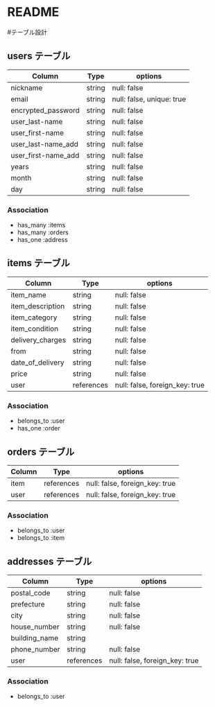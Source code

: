 # README

#テーブル設計

## users テーブル

| Column              | Type   | options                   |
|---------------------|--------|---------------------------|
| nickname            | string | null: false               |
| email               | string | null: false, unique: true |
| encrypted_password  | string | null: false               |
| user_last-name      | string | null: false               |
| user_first-name     | string | null: false               |
| user_last-name_add  | string | null: false               |
| user_first-name_add | string | null: false               |
| years               | string | null: false               |
| month               | string | null: false               |
| day                 | string | null: false               |

### Association

- has_many :items
- has_many :orders
- has_one :address

## items テーブル

| Column             | Type       | options                        |
|--------------------|------------|--------------------------------|
| item_name          | string     | null: false                    |
| item_description   | string     | null: false                    |
| item_category      | string     | null: false                    |
| item_condition     | string     | null: false                    |
| delivery_charges   | string     | null: false                    |
| from               | string     | null: false                    |
| date_of_delivery   | string     | null: false                    |
| price              | string     | null: false                    |
| user               | references | null: false, foreign_key: true |

### Association

- belongs_to :user
- has_one :order

## orders テーブル

| Column             | Type       | options                        |
|--------------------|------------|--------------------------------|
| item               | references | null: false, foreign_key: true |
| user               | references | null: false, foreign_key: true |

### Association

- belongs_to :user
- belongs_to :item

## addresses テーブル

| Column             | Type       | options                        |
|--------------------|------------|--------------------------------|
| postal_code        | string     | null: false                    |
| prefecture         | string     | null: false                    |
| city               | string     | null: false                    |
| house_number       | string     | null: false                    |
| building_name      | string     |                                |
| phone_number       | string     | null: false                    |
| user               | references | null: false, foreign_key: true |

### Association

- belongs_to :user
